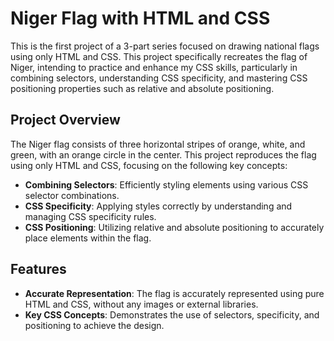 # Niger Flag with HTML and CSS

This is the first project of a 3-part series focused on drawing national flags using only HTML and CSS. This project specifically recreates the flag of Niger, intending to practice and enhance my CSS skills, particularly in combining selectors, understanding CSS specificity, and mastering CSS positioning properties such as relative and absolute positioning.

## Project Overview

The Niger flag consists of three horizontal stripes of orange, white, and green, with an orange circle in the center. This project reproduces the flag using only HTML and CSS, focusing on the following key concepts:

- **Combining Selectors**: Efficiently styling elements using various CSS selector combinations.
- **CSS Specificity**: Applying styles correctly by understanding and managing CSS specificity rules.
- **CSS Positioning**: Utilizing relative and absolute positioning to accurately place elements within the flag.

## Features

- **Accurate Representation**: The flag is accurately represented using pure HTML and CSS, without any images or external libraries.
- **Key CSS Concepts**: Demonstrates the use of selectors, specificity, and positioning to achieve the design.
